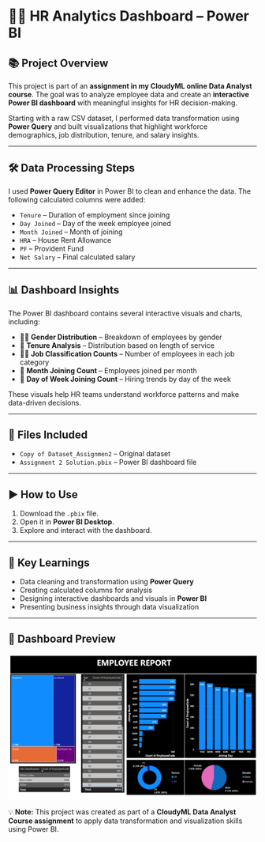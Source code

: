 # 🧑‍💼 HR Analytics Dashboard – Power BI

## 📚 Project Overview  
This project is part of an **assignment in my CloudyML online Data Analyst course**. The goal was to analyze employee data and create an **interactive Power BI dashboard** with meaningful insights for HR decision-making.  

Starting with a raw CSV dataset, I performed data transformation using **Power Query** and built visualizations that highlight workforce demographics, job distribution, tenure, and salary insights.

---

## 🛠️ Data Processing Steps  
I used **Power Query Editor** in Power BI to clean and enhance the data. The following calculated columns were added:

- `Tenure` – Duration of employment since joining  
- `Day Joined` – Day of the week employee joined  
- `Month Joined` – Month of joining  
- `HRA` – House Rent Allowance  
- `PF` – Provident Fund  
- `Net Salary` – Final calculated salary  

---

## 📊 Dashboard Insights  
The Power BI dashboard contains several interactive visuals and charts, including:

- 👩‍💼 **Gender Distribution** – Breakdown of employees by gender  
- 📆 **Tenure Analysis** – Distribution based on length of service  
- 🧑‍🔧 **Job Classification Counts** – Number of employees in each job category  
- 📅 **Month Joining Count** – Employees joined per month  
- 📆 **Day of Week Joining Count** – Hiring trends by day of the week  

These visuals help HR teams understand workforce patterns and make data-driven decisions.

---

## 📁 Files Included  
- `Copy of Dataset_Assignmen2` – Original dataset  
- `Assignment 2 Solution.pbix` – Power BI dashboard file

---

## ▶️ How to Use  
1. Download the `.pbix` file.  
2. Open it in **Power BI Desktop**.  
3. Explore and interact with the dashboard.

---

## 🧠 Key Learnings  
- Data cleaning and transformation using **Power Query**  
- Creating calculated columns for analysis  
- Designing interactive dashboards and visuals in **Power BI**  
- Presenting business insights through data visualization  

---

## 📸 Dashboard Preview  

![Dashboard Screenshot](Dashboard_preview.png)

💡 **Note:** This project was created as part of a **CloudyML Data Analyst Course assignment** to apply data transformation and visualization skills using Power BI.
